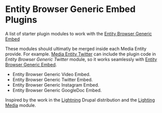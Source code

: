 #  Entity Browser Generic Embed Plugins

A list of starter plugin modules to work with the
 [Entity Browser Generic Embed](https://github.com/Vardot/entity_browser_generic_embed)

These modules should ultimatly be merged inside each Media Entity provide. For example. [Media Entity Twitter](https://www.drupal.org/project/media_entity_twitter) can include the plugin code in *Entity Browser Generic Twitter* module, so it works seamlessly with [Entity Browser Generic Embed](https://github.com/Vardot/entity_browser_generic_embed).

* Entity Browser Generic Video Embed.
* Entity Browser Generic Twitter Embed.
* Entity Browser Generic Instagram Embed.
* Entity Browser Generic GoogleDoc Embed.

Inspired by the work in the [Lightning](https://www.drupal.org/project/lightning)
 Drupal distribution and the
 [Lighting Media](https://www.drupal.org/project/lightning_media) module.
